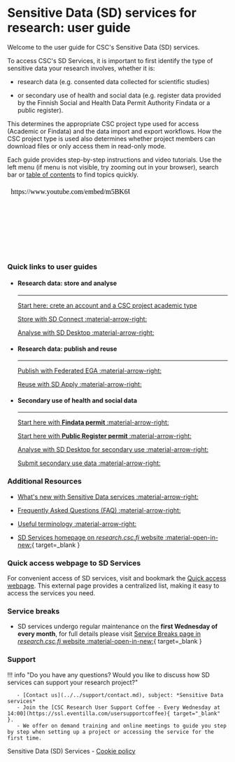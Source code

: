 # Sensitive Data (SD) services for research: user guide

Welcome to the user guide for CSC's Sensitive Data (SD) services.

To access CSC's SD Services, it is important to first identify the type of sensitive data  your research involves, whether it is:

* research data (e.g. consented data collected for scientific studies)
  
* or secondary use of health and social data  (e.g. register data provided by the Finnish Social and Health Data Permit Authority Findata or a public register). 

This determines the appropriate CSC project type used for access (Academic or Findata) and the data import and export workflows. How the CSC project type is used also determines whether project members can download files or only access them in read-only mode. 

Each guide provides step-by-step instructions and video tutorials. Use the left menu (if menu is not visible, try zooming out in your browser), search bar or [table of contents](sd-services-toc.md) to find topics quickly. 


<iframe width="280" height="155" srcdoc="https://www.youtube.com/embed/m5BK6UdWbNg" title="YouTube video player" frameborder="0" allow="accelerometer; autoplay; clipboard-write; encrypted-media; gyroscope; picture-in-picture" allowfullscreen></iframe>


### Quick links to user guides

<div class="grid cards csc-quick-links csc-quick-links--compact" markdown>

- #### Research data: store and analyse

    ---

    [Start here: crete an account and a CSC project academic type](sd-store-and-analyze-research-data.md)

    [Store with SD Connect :material-arrow-right:](sd_connect.md)

    [Analyse with SD Desktop :material-arrow-right:](sd_desktop.md)


- #### Research data: publish and reuse 

    ---

    [Publish with Federated EGA :material-arrow-right:](federatedega.md)

    [Reuse with SD Apply :material-arrow-right:](sd-apply.md)


- #### Secondary use of health and social data

    ---

    [Start here with **Findata permit** :material-arrow-right:](findata-permit.md)

    [Start here with **Public Register permit** :material-arrow-right:](single-register-permit.md)

    [Analyse with SD Desktop for secondary use :material-arrow-right:](sd-desktop-audited.md)

    [Submit secondary use data :material-arrow-right:](single-register-submission.md)

</div>

### Additional Resources

- [What's new with Sensitive Data services :material-arrow-right:](../../support/wn/data-new.md)

- [Frequently Asked Questions (FAQ) :material-arrow-right:](../../support/faq/index.md)

- [Useful terminology :material-arrow-right:](sd-terminology.md)

- [SD Services homepage on _research.csc.fi_ website :material-open-in-new:](https://research.csc.fi/sensitive-data-services-for-research/){ target=_blank }

### Quick access webpage to SD Services

For convenient access of SD services, visit and bookmark the [Quick access webpage](https://research.csc.fi/sensitive-data/sensitive-data-sd-services-for-research/links-to-services/). This external page provides a centralized list, making it easy to access the services you need.


### Service breaks

* SD services undergo regular maintenance on the **first Wednesday of every month**, for full details please visit [Service Breaks page in _research.csc.fi_ website :material-open-in-new:](https://research.csc.fi/service-breaks){ target=_blank }


### Support

!!! info "Do you have any questions? Would you like to discuss how SD services can support your research project?"

       - [Contact us](../../support/contact.md), subject: *Sensitive Data services*
       - Join the [CSC Research User Support Coffee - Every Wednesday at 14:00](https://ssl.eventilla.com/usersupportcoffee){ target="_blank" }.
       - We offer on demand training and online meetings to guide you step by step when setting up a project or accessing the service for the first time.


Sensitive Data (SD) Services - [Cookie policy](sd-cookie-policy.md)
